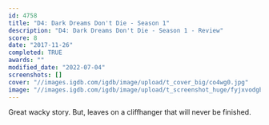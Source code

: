 ```yaml
---
id: 4758
title: "D4: Dark Dreams Don't Die - Season 1"
description: "D4: Dark Dreams Don't Die - Season 1 - Review"
score: 8
date: "2017-11-26"
completed: TRUE
awards: ""
modified_date: "2022-07-04"
screenshots: []
cover: "//images.igdb.com/igdb/image/upload/t_cover_big/co4wg0.jpg"
image: "//images.igdb.com/igdb/image/upload/t_screenshot_huge/fyjxvodgbonbkikux83z.jpg"
---
```

Great wacky story. But, leaves on a cliffhanger that will never be finished.